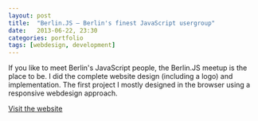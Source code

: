 ```yaml
---
layout: post
title:  "Berlin.JS – Berlin's finest JavaScript usergroup"
date:   2013-06-22, 23:30
categories: portfolio
tags: [webdesign, development]
---
```


If you like to meet Berlin's JavaScript people, the Berlin.JS meetup is the place to be. I did the complete website design (including a logo) and implementation. The first project I mostly designed in the browser using a responsive webdesign approach.

[Visit the website](http://berlinjs.org)
